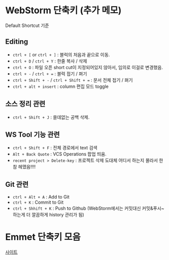 # WebStorm 단축키 (추가 메모)
Default Shortcut 기준

## Editing
* `ctrl + [` or `ctrl + ]` : 블럭의 처음과 끝으로 이동.
* `ctrl + D` / `ctrl + Y` : 한줄 복사 / 삭제
* `ctrl + O` : 파일 오픈 short cut이 지정되어있지 않아서, 임의로 이걸로 변경했음.
* `ctrl + -` / `ctrl + =` : 블럭 접기 / 펴기
* `ctrl + Shift + -` / `ctrl + Shift + =` : 문서 전체 접기 / 펴기
* `ctrl + alt + insert` : column 편집 모드 toggle


## 소스 정리 관련
* `ctrl + Shift + J` : 쓸데없는 공백 삭제.


## WS Tool 기능 관련
* `ctrl + Shift + F` : 전체 경로에서 text 검색
* `Alt + Back Quote` : VCS Operations 팝업 띄움.
* `recent project > Delete-key` : 프로젝트 삭제 도대체 어디서 하는지 몰라서 한참 헤맸음!!!!


## Git 관련
* `ctrl + Alt + A` : Add to Git
* `ctrl + K` : Commit to Git
* `ctrl + Shhift + K` : Push to Github (WebStorm에서는 커밋대신 커밋&푸시~ 하는게 더 깔끔하게 history 관리가 됨)


# Emmet 단축키 모음

[사이트](http://docs.emmet.io/cheat-sheet/)
